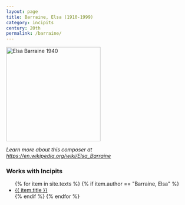 ```yaml
---
layout: page
title: Barraine, Elsa (1910-1999)
category: incipits
century: 20th
permalink: /barraine/
---
```

<a title="Unattributed, Public domain, via Wikimedia Commons" href="https://commons.wikimedia.org/wiki/File:Elsa_Barraine_1940.jpg"><img width="256" alt="Elsa Barraine 1940" src="https://upload.wikimedia.org/wikipedia/commons/7/7c/Elsa_Barraine_1940.jpg"></a>

*Learn more about this composer at <a href="https://en.wikipedia.org/wiki/Elsa_Barraine" target="_blank">https://en.wikipedia.org/wiki/Elsa_Barraine</a>*
<br/>

### Works with Incipits
<ul class="texts">
    {% for item in site.texts %}
      {% if item.author == "Barraine, Elsa" %}
          <li class="text-title">
          <a href="{{ site.baseurl }}{{ item.url }}">
        {{ item.title }}
              </a>
    </li>
      {% endif %}
    {% endfor %}
</ul>
